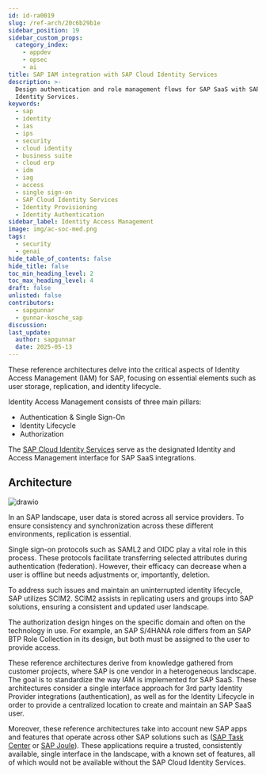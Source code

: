 ```yaml
---
id: id-ra0019
slug: /ref-arch/20c6b29b1e
sidebar_position: 19
sidebar_custom_props:
  category_index:
    - appdev
    - opsec
    - ai
title: SAP IAM integration with SAP Cloud Identity Services
description: >-
  Design authentication and role management flows for SAP SaaS with SAP Cloud
  Identity Services.
keywords:
  - sap
  - identity
  - ias
  - ips
  - security
  - cloud identity
  - business suite
  - cloud erp
  - idm
  - iag
  - access
  - single sign-on
  - SAP Cloud Identity Services
  - Identity Provisioning
  - Identity Authentication
sidebar_label: Identity Access Management
image: img/ac-soc-med.png
tags:
  - security
  - genai
hide_table_of_contents: false
hide_title: false
toc_min_heading_level: 2
toc_max_heading_level: 4
draft: false
unlisted: false
contributors:
  - sapgunnar
  - gunnar-kosche_sap
discussion: 
last_update:
  author: sapgunnar
  date: 2025-05-13
---
```


These reference architectures delve into the critical aspects of Identity Access Management (IAM) for SAP, focusing on essential elements such as user storage, replication, and identity lifecycle.

Identity Access Management consists of three main pillars:

- Authentication & Single Sign-On
- Identity Lifecycle
- Authorization

The [SAP Cloud Identity Services](https://www.sap.com/documents/2024/04/84ada3ed-b87e-0010-bca6-c68f7e60039b.html) serve as the designated Identity and Access Management interface for SAP SaaS integrations.

## Architecture

![drawio](drawio/public-sap-iam-sd.drawio)

In an SAP landscape, user data is stored across all service providers. To ensure consistency and synchronization across these different environments, replication is essential.

Single sign-on protocols such as SAML2 and OIDC play a vital role in this process. These protocols facilitate transferring selected attributes during authentication (federation). However, their efficacy can decrease when a user is offline but needs adjustments or, importantly, deletion.

To address such issues and maintain an uninterrupted identity lifecycle, SAP utilizes SCIM2. SCIM2 assists in replicating users and groups into SAP solutions, ensuring a consistent and updated user landscape.

The authorization design hinges on the specific domain and often on the technology in use. For example, an SAP S/4HANA role differs from an SAP BTP Role Collection in its design, but both must be assigned to the user to provide access.

These reference architectures derive from knowledge gathered from customer projects, where SAP is one vendor in a heterogeneous landscape. The goal is to standardize the way IAM is implemented for SAP SaaS. These architectures consider a single interface approach for 3rd party Identity Provider integrations (authentication), as well as for the Identity Lifecycle in order to provide a centralized location to create and maintain an SAP SaaS user.

Moreover, these reference architectures take into account new SAP apps and features that operate across other SAP solutions such as ([SAP Task Center](https://pages.community.sap.com/topics/task-center) or [SAP Joule](https://www.sap.com/products/artificial-intelligence/ai-assistant.html)). These applications require a trusted, consistently available, single interface in the landscape, with a known set of features, all of which would not be available without the SAP Cloud Identity Services.